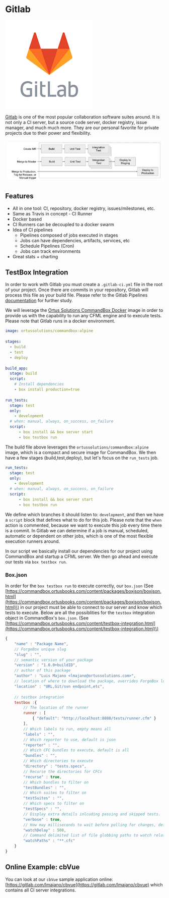 # Gitlab

![](../.gitbook/assets/gitlab.png)

[Gitlab](https://www.gitlab.com) is one of the most popular collaboration software suites around. It is not only a CI server, but a source code server, docker registry, issue manager, and much much more. They are our personal favorite for private projects due to their power and flexibility.

![](../.gitbook/assets/gitlab-ci.png)

## Features

* All in one tool: CI, repository, docker registry, issues/milestones, etc.
* Same as Travis in concept - CI Runner
* Docker based
* CI Runners can be decoupled to a docker swarm
* Idea of CI pipelines
  * Pipelines composed of jobs executed in stages
  * Jobs can have dependencies, artifacts, services, etc
  * Schedule Pipelines \(Cron\)
  * Jobs can track environments
* Great stats + charting

## TestBox Integration

In order to work with Gitlab you must create a `.gitlab-ci.yml` file in the root of your project. Once there are commits in your repository, Gitlab will process this file as your build file. Please refer to the Gitlab Pipelines [documentation](https://docs.gitlab.com/ee/ci/pipelines.html) for further study.

We will leverage the [Ortus Solutions CommandBox Docker](https://hub.docker.com/r/ortussolutions/commandbox/) image in order to provide us with the capability to run any CFML engine and to execute tests. Please note that Gitlab runs in a docker environment.

```yaml
image: ortussolutions/commandbox:alpine

stages:
  - build
  - test
  - deploy

build_app:
  stage: build
  script:
    # Install dependencies
    - box install production=true

run_tests:
  stage: test
  only:
    - development
  # when: manual, always, on_success, on_failure
  script:
      - box install && box server start
      - box testbox run
```

The build file above leverages the `ortussolutions/commandbox:alpine` image, which is a compact and secure image for CommandBox. We then have a few stages \(build,test,deploy\), but let's focus on the `run_tests` job.

```yaml
run_tests:
  stage: test
  only:
    - development
  # when: manual, always, on_success, on_failure
  script:
      - box install && box server start
      - box testbox run
```

We define which branches it should listen to: `development`, and then we have a `script` block that defines what to do for this job. Please note that the `when` action is commented, because we want to execute this job every time there is a commit. In Gitlab we can determine if a job is manual, scheduled, automatic or dependent on other jobs, which is one of the most flexible execution runners around.

In our script we basically install our dependencies for our project using CommandBox and startup a CFML server. We then go ahead and execute our tests via `box testbox run`.

### Box.json

In order for the `box testbox run` to execute correctly, our `box.json` \(See [https://commandbox.ortusbooks.com/content/packages/boxjson/boxjson.html](https://commandbox.ortusbooks.com/content/packages/boxjson/boxjson.html)\) in our project must be able to connect to our server and know which tests to execute. Below are all the possiblities for the `testbox` integration object in CommandBox's `box.json`. \(See [https://commandbox.ortusbooks.com/content/testbox-integration.html](https://commandbox.ortusbooks.com/content/testbox-integration.html)\)

```javascript
{
    "name" : "Package Name",
    // ForgeBox unique slug
    "slug" : "",
    // semantic version of your package
    "version" : "1.0.0+buildID",
    // author of this package
    "author" : "Luis Majano <lmajano@ortussolutions.com>",
    // location of where to download the package, overrides ForgeBox location
    "location" : "URL,Git/svn endpoint,etc",

    // testbox integration
    testbox :{
        // The location of the runner
        runner : [
            { "default": "http://localhost:8080/tests/runner.cfm" }
        ],
        // Which labels to run, empty means all
        "labels" : "",
        // Which reporter to use, default is json
        "reporter" : "",
        // Which CFC bundles to execute, default is all
        "bundles" : "",
        // Which directories to execute
        "directory" : "tests.specs",
        // Recurse the directories for CFCs
        "recurse" : true,
        // Which bundles to filter on
        "testBundles" : "",
        // Which suites to filter on
        "testSuites" : "",
        // Which specs to filter on
        "testSpecs" : "",
        // Display extra details inlcuding passing and skipped tests.
        "verbose" : true,
        // How may milliseconds to wait before polling for changes, defaults to 500 ms
        "watchDelay" : 500,
        // Command delimited list of file globbing paths to watch relative to the working directory
        "watchPaths" : "**.cfc"
    }
}
```

## Online Example: cbVue

You can look at our `cbVue` sample application online: [https://gitlab.com/lmajano/cbvue](https://gitlab.com/lmajano/cbvue) which contains all CI server integrations.

